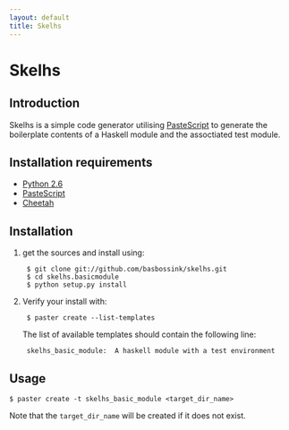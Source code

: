 ```yaml
---
layout: default
title: Skelhs
---
```


#  Skelhs

## Introduction

Skelhs is a simple code generator utilising [PasteScript][1] to generate the boilerplate contents of a Haskell module and the assoctiated test module. 

## Installation requirements

- [Python 2.6][2]
- [PasteScript][1]
- [Cheetah][3]

[1]: http://pythonpaste.org/script/
[2]: http://www.python.org
[3]: http://www.cheetahtemplate.org/

## Installation
1. get the sources and install using:

        $ git clone git://github.com/basbossink/skelhs.git
        $ cd skelhs.basicmodule
        $ python setup.py install

1. Verify your install with:

        $ paster create --list-templates

   The list of available templates should contain the following line:

        skelhs_basic_module:  A haskell module with a test environment

## Usage

    $ paster create -t skelhs_basic_module <target_dir_name> 

Note that the `target_dir_name` will be created if it does not exist.


